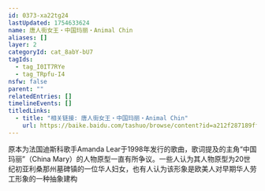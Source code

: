 ```yaml
---
id: 0373-xa22tg24
lastUpdated: 1754633624
name: 唐人街女王・中国玛丽・Animal Chin
aliases: []
layer: 2
categoryId: cat_8abY-bU7
tagIds:
  - tag_I0IT7RYe
  - tag_TRpfu-I4
nsfw: false
parent: ""
relatedEntries: []
timelineEvents: []
titledLinks:
  - title: "相关链接: 唐人街女王・中国玛丽・Animal Chin"
    url: https://baike.baidu.com/tashuo/browse/content?id=a212f287189ffc7e1211a2b2&lemmaId=2886700&fromLemmaModule=pcBottom&lemmaTitle=Amanda%20Lear&fromModule=lemma_bottom-tashuo-article
---
```


原本为法国迪斯科歌手Amanda Lear于1998年发行的歌曲，歌词提及的主角“中国玛丽”（China Mary）的人物原型一直有所争议。一些人认为其人物原型为20世纪初亚利桑那州墓碑镇的一位华人妇女，也有人认为该形象是欧美人对早期华人劳工形象的一种抽象建构